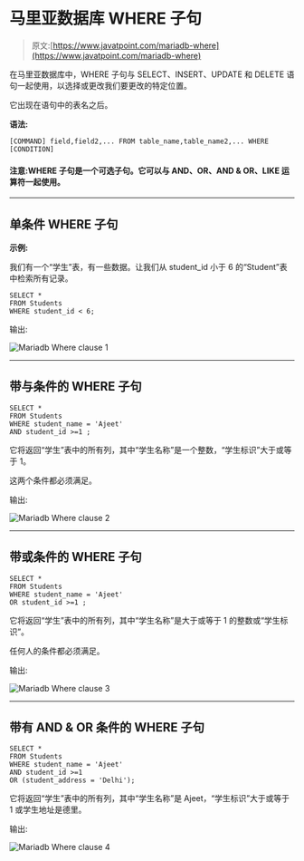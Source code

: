 # 马里亚数据库 WHERE 子句

> 原文:[https://www.javatpoint.com/mariadb-where](https://www.javatpoint.com/mariadb-where)

在马里亚数据库中，WHERE 子句与 SELECT、INSERT、UPDATE 和 DELETE 语句一起使用，以选择或更改我们要更改的特定位置。

它出现在语句中的表名之后。

**语法:**

```
[COMMAND] field,field2,... FROM table_name,table_name2,... WHERE [CONDITION] 

```

#### 注意:WHERE 子句是一个可选子句。它可以与 AND、OR、AND & OR、LIKE 运算符一起使用。

* * *

## 单条件 WHERE 子句

**示例:**

我们有一个“学生”表，有一些数据。让我们从 student_id 小于 6 的“Student”表中检索所有记录。

```
SELECT * 
FROM Students
WHERE student_id < 6; 

```

输出:

![Mariadb Where clause 1](../Images/9782a3a370573905833d08e39ab2eea2.png)

* * *

## 带与条件的 WHERE 子句

```
SELECT *
FROM Students
WHERE student_name = 'Ajeet'
AND student_id >=1 ; 

```

它将返回“学生”表中的所有列，其中“学生名称”是一个整数，“学生标识”大于或等于 1。

这两个条件都必须满足。

输出:

![Mariadb Where clause 2](../Images/1d6a82dc9ab4c16888714d3c3200c1a4.png)

* * *

## 带或条件的 WHERE 子句

```
SELECT *
FROM Students
WHERE student_name = 'Ajeet'
OR student_id >=1 ; 

```

它将返回“学生”表中的所有列，其中“学生名称”是大于或等于 1 的整数或“学生标识”。

任何人的条件都必须满足。

输出:

![Mariadb Where clause 3](../Images/252c55878f173bca46fab95b474d7f2e.png)

* * *

## 带有 AND & OR 条件的 WHERE 子句

```
SELECT *
FROM Students
WHERE student_name = 'Ajeet' 
AND student_id >=1
OR (student_address = 'Delhi'); 

```

它将返回“学生”表中的所有列，其中“学生名称”是 Ajeet，“学生标识”大于或等于 1 或学生地址是德里。

输出:

![Mariadb Where clause 4](../Images/ebd071c210712798f2d5b2f98bf5fd5b.png)